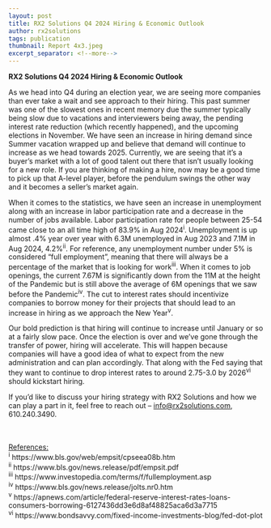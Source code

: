 ```yaml
---
layout: post
title: RX2 Solutions Q4 2024 Hiring & Economic Outlook
author: rx2solutions
tags: publication
thumbnail: Report 4x3.jpeg
excerpt_separator: <!--more-->
---
```

**RX2 Solutions Q4 2024 Hiring & Economic Outlook**

As we head into Q4 during an election year, we are seeing more companies than ever take a wait and see approach to their hiring.  This past summer was one of the slowest ones in recent memory due the summer typically being slow due to <!--more-->vacations and interviewers being away, the pending interest rate reduction (which recently happened), and the upcoming elections in November.  We have seen an increase in hiring demand since Summer vacation wrapped up and believe that demand will continue to increase as we head towards 2025.  Currently, we are seeing that it’s a buyer’s market with a lot of good talent out there that isn’t usually looking for a new role.  If you are thinking of making a hire, now may be a good time to pick up that A-level player, before the pendulum swings the other way and it becomes a seller’s market again.

When it comes to the statistics, we have seen an increase in unemployment along with an increase in labor participation rate and a decrease in the number of jobs available.  Labor participation rate for people between 25-54 came close to an all time high of 83.9% in Aug 2024<sup>i</sup>.  Unemployment is up almost .4% year over year with 6.3M unemployed in Aug 2023 and 7.1M in Aug 2024, 4.2%<sup>ii</sup>.  For reference, any unemployment number under 5% is considered “full employment”, meaning that there will always be a percentage of the market that is looking for work<sup>iii</sup>.  When it comes to job openings, the current 7.67M is significantly down from the 11M at the height of the Pandemic but is still above the average of 6M openings that we saw before the Pandemic<sup>iv</sup>.  The cut to interest rates should incentivize companies to borrow money for their projects that should lead to an increase in hiring as we approach the New Year<sup>v</sup>.

Our bold prediction is that hiring will continue to increase until January or so at a fairly slow pace.  Once the election is over and we’ve gone through the transfer of power, hiring will accelerate.  This will happen because companies will have a good idea of what to expect from the new administration and can plan accordingly.  That along with the Fed saying that they want to continue to drop interest rates to around 2.75-3.0 by 2026<sup>vi</sup> should kickstart hiring.

If you’d like to discuss your hiring strategy with RX2 Solutions and how we can play a part in it, feel free to reach out – info@rx2solutions.com, 610.240.3490.

<br>
<br>
<u>References:</u>

<br>
<sup>i</sup> https://www.bls.gov/web/empsit/cpseea08b.htm 
<br>
<sup>ii</sup> https://www.bls.gov/news.release/pdf/empsit.pdf 
<br>
<sup>iii</sup> https://www.investopedia.com/terms/f/fullemployment.asp 
<br>
<sup>iv</sup> https://www.bls.gov/news.release/jolts.nr0.htm 
<br>
<sup>v</sup> https://apnews.com/article/federal-reserve-interest-rates-loans-consumers-borrowing-6127436dd3e6d8af48825aca6d3a7715 
<br>
<sup>vi</sup> https://www.bondsavvy.com/fixed-income-investments-blog/fed-dot-plot 

